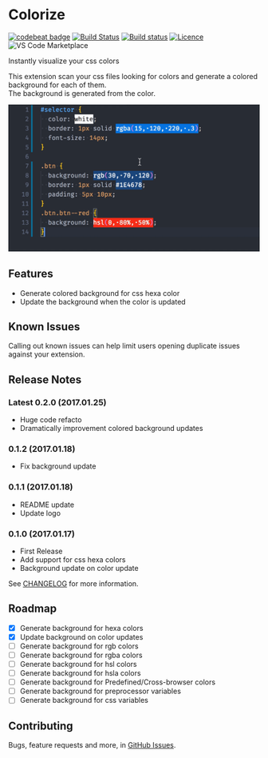 # Colorize

[![codebeat badge](https://codebeat.co/badges/71c89f96-3953-49b5-a5ae-8f40ad1359fd)](https://codebeat.co/projects/github-com-kamikillerto-vscode_colorize) [![Build Status](https://travis-ci.org/KamiKillertO/vscode_colorize.svg?branch=master)](https://travis-ci.org/KamiKillertO/vscode_colorize) [![Build status](https://ci.appveyor.com/api/projects/status/errygb6n97kiq75a?svg=true)](https://ci.appveyor.com/project/KamiKillertO/vscode-colorize) [![Licence](https://img.shields.io/github/license/KamiKillertO/vscode_colorize.svg)](https://github.com/KamiKillertO/vscode_colorize) ![VS Code Marketplace](http://vsmarketplacebadge.apphb.com/version-short/kamikillerto.vscode-colorize.svg)

Instantly visualize your css colors

This extension scan your css files looking for colors and generate a colored background for each of them.  
The background is generated from the color.

![](https://raw.githubusercontent.com/KamiKillertO/vscode-colorize/master/assets/demo.gif)

## Features

- Generate colored background for css hexa color
- Update the background when the color is updated

## Known Issues

Calling out known issues can help limit users opening duplicate issues against your extension.

## Release Notes

### Latest 0.2.0 (2017.01.25)

- Huge code refacto
- Dramatically improvement colored background updates

### 0.1.2 (2017.01.18)

- Fix background update

### 0.1.1 (2017.01.18)

- README update
- Update logo

### 0.1.0 (2017.01.17)

- First Release
- Add support for css hexa colors
- Background update on color update

See [CHANGELOG](CHANGELOG.md) for more information.

## Roadmap

- [x] Generate background for hexa colors
- [x] Update background on color updates
- [ ] Generate background for rgb colors
- [ ] Generate background for rgba colors
- [ ] Generate background for hsl colors
- [ ] Generate background for hsla colors
- [ ] Generate background for Predefined/Cross-browser colors
- [ ] Generate background for preprocessor variables
- [ ] Generate background for css variables

## Contributing

Bugs, feature requests and more, in [GitHub Issues](https://github.com/KamiKillertO/vscode-colorize/issues).
